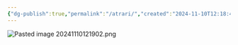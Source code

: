 ```yaml
---
{"dg-publish":true,"permalink":"/atrari/","created":"2024-11-10T12:18:49.710+03:00","updated":"2024-11-10T12:51:39.009+03:00"}
---
```



![Pasted image 20241110121902.png](/img/user/Pasted%20image%2020241110121902.png)